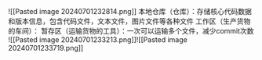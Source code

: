 ![[Pasted image 20240701232814.png]]
本地仓库（仓库）：存储核心代码数据和版本信息，包含代码文件，文本文件，图片文件等各种文件
工作区（生产货物的车间）：
暂存区（运输货物的工具）：一次可以运输多个文件，减少commit次数
![[Pasted image 20240701233213.png]]![[Pasted image 20240701233719.png]]